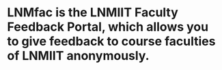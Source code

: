 # LNMfac is the LNMIIT Faculty Feedback Portal, which allows you to give feedback to course faculties of LNMIIT anonymously.
